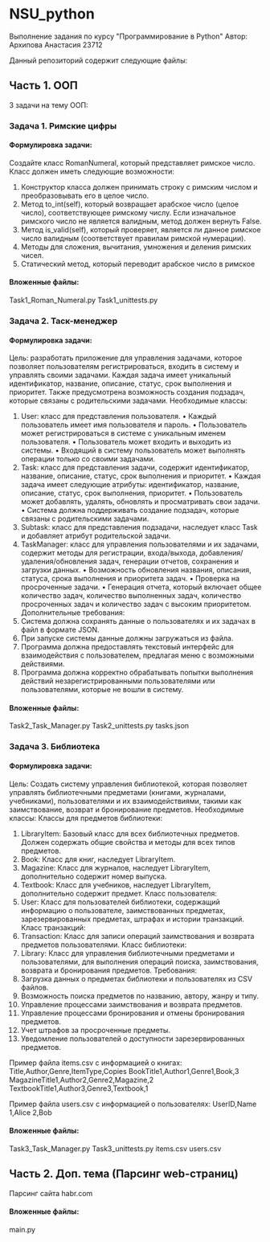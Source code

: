 # NSU_python
Выполнение задания по курсу "Программирование в Python"
Автор: Архипова Анастасия 23712

Данный репозиторий содержит следующие файлы:

## Часть 1. ООП
3 задачи на тему ООП:

### Задача 1. Римские цифры
#### Формулировка задачи:
Создайте класс RomanNumeral, который представляет римское число. Класс должен иметь следующие возможности:
1.	Конструктор класса должен принимать строку с римским числом и преобразовывать его в целое число. 
2.	Метод to_int(self), который возвращает арабское число (целое число), соответствующее римскому числу. Если изначальное римского число не является валидным, метод должен вернуть False.
3.	Метод is_valid(self), который проверяет, является ли данное римское число валидным (соответствует правилам римской нумерации).
4.	Методы для сложения, вычитания, умножения и деления римских чисел.
5.	Статический метод, который переводит арабское число в римское

#### Вложенные файлы:
Task1_Roman_Numeral.py
Task1_unittests.py

### Задача 2. Таск-менеджер
#### Формулировка задачи:
Цель: разработать приложение для управления задачами, которое позволяет пользователям регистрироваться, входить в систему и управлять своими задачами. Каждая задача имеет уникальный идентификатор, название, описание, статус, срок выполнения и приоритет. Также предусмотрена возможность создания подзадач, которые связаны с родительскими задачами.
Необходимые классы:
1.	User: класс для представления пользователя.
•	Каждый пользователь имеет имя пользователя и пароль.
•	Пользователь может регистрироваться в системе с уникальным именем пользователя.
•	Пользователь может входить и выходить из системы.
•	Входящий в систему пользователь может выполнять операции только со своими задачами.
2.	Task: класс для представления задачи, содержит идентификатор, название, описание, статус, срок выполнения и приоритет.
•	Каждая задача имеет следующие атрибуты: идентификатор, название, описание, статус, срок выполнения, приоритет.
•	Пользователь может добавлять, удалять, обновлять и просматривать свои задачи.
•	Система должна поддерживать создание подзадач, которые связаны с родительскими задачами.
3.	Subtask: класс для представления подзадачи, наследует класс Task и добавляет атрибут родительской задачи.
4.	TaskManager: класс для управления пользователями и их задачами, содержит методы для регистрации, входа/выхода, добавления/удаления/обновления задач, генерации отчетов, сохранения и загрузки данных.
•	Возможность обновления названия, описания, статуса, срока выполнения и приоритета задач.
•	Проверка на просроченные задачи.
•	Генерация отчета, который включает общее количество задач, количество выполненных задач, количество просроченных задач и количество задач с высоким приоритетом.
Дополнительные требования:
1.	Система должна сохранять данные о пользователях и их задачах в файл в формате JSON.
2.	При запуске системы данные должны загружаться из файла.
3.	Программа должна предоставлять текстовый интерфейс для взаимодействия с пользователем, предлагая меню с возможными действиями.
4.	Программа должна корректно обрабатывать попытки выполнения действий незарегистрированными пользователями или пользователями, которые не вошли в систему.


#### Вложенные файлы:
Task2_Task_Manager.py
Task2_unittests.py
tasks.json

### Задача 3. Библиотека
#### Формулировка задачи:
Цель: Создать систему управления библиотекой, которая позволяет управлять библиотечными предметами (книгами, журналами, учебниками), пользователями и их взаимодействиями, такими как заимствование, возврат и бронирование предметов.
Необходимые классы:
Классы для предметов библиотеки:
1.	LibraryItem: Базовый класс для всех библиотечных предметов. Должен содержать общие свойства и методы для всех типов предметов.
2.	Book: Класс для книг, наследует LibraryItem.
3.	Magazine: Класс для журналов, наследует LibraryItem, дополнительно содержит номер выпуска.
4.	Textbook: Класс для учебников, наследует LibraryItem, дополнительно содержит предмет.
Класс пользователя:
1.	User: Класс для пользователей библиотеки, содержащий информацию о пользователе, заимствованных предметах, зарезервированных предметах, штрафах и истории транзакций.
Класс транзакций:
2.	Transaction: Класс для записи операций заимствования и возврата предметов пользователями.
Класс библиотеки:
3.	Library: Класс для управления библиотечными предметами и пользователями, для выполнения операций поиска, заимствования, возврата и бронирования предметов.
Требования:
4.	Загрузка данных о предметах библиотеки и пользователях из CSV файлов.
5.	Возможность поиска предметов по названию, автору, жанру и типу.
6.	Управление процессами заимствования и возврата предметов.
7.	Управление процессами бронирования и отмены бронирования предметов.
8.	Учет штрафов за просроченные предметы.
9.	Уведомление пользователей о доступности зарезервированных предметов.
    
Пример файла items.csv с информацией о книгах:
Title,Author,Genre,ItemType,Copies
BookTitle1,Author1,Genre1,Book,3
MagazineTitle1,Author2,Genre2,Magazine,2
TextbookTitle1,Author3,Genre3,Textbook,1

Пример файла users.csv с информацией о пользователях:
UserID,Name
1,Alice
2,Bob

#### Вложенные файлы:
Task3_Task_Manager.py
Task3_unittests.py
items.csv
users.csv

## Часть 2. Доп. тема (Парсинг web-страниц)
Парсинг сайта habr.com

#### Вложенные файлы:
main.py
